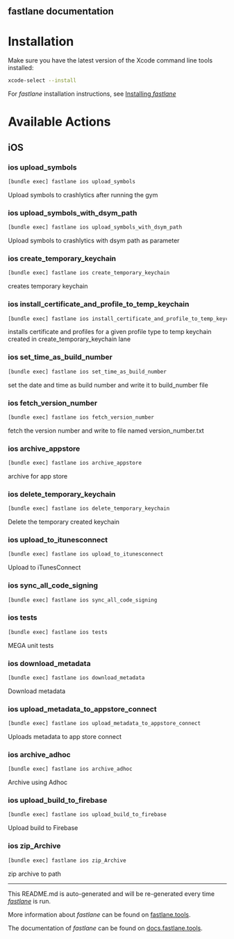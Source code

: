 fastlane documentation
----

# Installation

Make sure you have the latest version of the Xcode command line tools installed:

```sh
xcode-select --install
```

For _fastlane_ installation instructions, see [Installing _fastlane_](https://docs.fastlane.tools/#installing-fastlane)

# Available Actions

## iOS

### ios upload_symbols

```sh
[bundle exec] fastlane ios upload_symbols
```

Upload symbols to crashlytics after running the gym

### ios upload_symbols_with_dsym_path

```sh
[bundle exec] fastlane ios upload_symbols_with_dsym_path
```

Upload symbols to crashlytics with dsym path as parameter

### ios create_temporary_keychain

```sh
[bundle exec] fastlane ios create_temporary_keychain
```

creates temporary keychain

### ios install_certificate_and_profile_to_temp_keychain

```sh
[bundle exec] fastlane ios install_certificate_and_profile_to_temp_keychain
```

installs certificate and profiles for a given profile type to temp keychain created in create_temporary_keychain lane

### ios set_time_as_build_number

```sh
[bundle exec] fastlane ios set_time_as_build_number
```

set the date and time as build number and write it to build_number file

### ios fetch_version_number

```sh
[bundle exec] fastlane ios fetch_version_number
```

fetch the version number and write to file named version_number.txt

### ios archive_appstore

```sh
[bundle exec] fastlane ios archive_appstore
```

archive for app store

### ios delete_temporary_keychain

```sh
[bundle exec] fastlane ios delete_temporary_keychain
```

Delete the temporary created keychain

### ios upload_to_itunesconnect

```sh
[bundle exec] fastlane ios upload_to_itunesconnect
```

Upload to iTunesConnect

### ios sync_all_code_signing

```sh
[bundle exec] fastlane ios sync_all_code_signing
```



### ios tests

```sh
[bundle exec] fastlane ios tests
```

MEGA unit tests

### ios download_metadata

```sh
[bundle exec] fastlane ios download_metadata
```

Download metadata

### ios upload_metadata_to_appstore_connect

```sh
[bundle exec] fastlane ios upload_metadata_to_appstore_connect
```

Uploads metadata to app store connect

### ios archive_adhoc

```sh
[bundle exec] fastlane ios archive_adhoc
```

Archive using Adhoc

### ios upload_build_to_firebase

```sh
[bundle exec] fastlane ios upload_build_to_firebase
```

Upload build to Firebase

### ios zip_Archive

```sh
[bundle exec] fastlane ios zip_Archive
```

zip archive to path

----

This README.md is auto-generated and will be re-generated every time [_fastlane_](https://fastlane.tools) is run.

More information about _fastlane_ can be found on [fastlane.tools](https://fastlane.tools).

The documentation of _fastlane_ can be found on [docs.fastlane.tools](https://docs.fastlane.tools).
